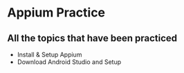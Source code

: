 # **Appium Practice**
## All the topics that have been practiced
- Install & Setup Appium
- Download Android Studio and Setup 

